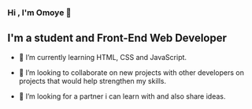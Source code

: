 ### Hi , I'm Omoye 👋

## I'm a student and Front-End Web Developer

- 🌱 I’m currently learning HTML, CSS and JavaScript.

- 👯 I’m looking to collaborate on new projects with other developers on projects that would help strengthen my skills.

- 🤔 I’m looking for a partner i can learn with and also share ideas.
